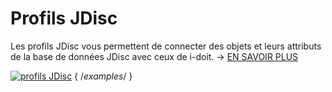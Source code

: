# Profils JDisc

Les profils JDisc vous permettent de connecter des objets et leurs attributs de la base de données JDisc avec ceux de i-doit. → [EN SAVOIR PLUS](../../../../consolidate-data/jdisc-discovery.md)

[![profils JDisc](../../../../assets/images/en/system-administration/administration/import-and-interfaces/jdisc/2-jd.png)](../../../../assets/images/en/system-administration/administration/import-and-interfaces/jdisc/2-jd.png) { /*examples*/ }
